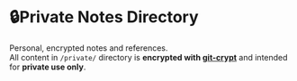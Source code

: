 # 🔒Private Notes Directory

Personal, encrypted notes and references.  
All content in `/private/` directory is **encrypted with [git-crypt](https://github.com/AGWA/git-crypt)** and intended for **private use only**.
